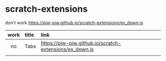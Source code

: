 # scratch-extensions
don't work
https://piw-piw.github.io/scratch-extensions/ex_down.js

|work|title|link|
|:-:|:--|:--|
|no|Tabs|https://piw-piw.github.io/scratch-extensions/ex_down.js|
||||
